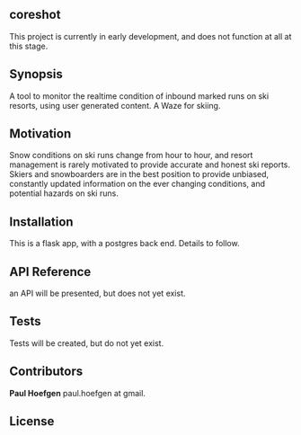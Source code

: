 ## coreshot

This project is currently in early development, and does not function at all at
this stage.

## Synopsis

A tool to monitor the realtime condition of inbound marked runs on ski resorts,
using user generated content. A Waze for skiing.

## Motivation

Snow conditions on ski runs change from hour to hour, and resort management is
rarely motivated to provide accurate and honest ski reports. Skiers and
snowboarders are in the best position to provide unbiased, constantly updated
information on the ever changing conditions, and potential hazards on ski runs.

## Installation

This is a flask app, with a postgres back end. Details to follow.

## API Reference

an API will be presented, but does not yet exist.

## Tests

Tests will be created, but do not yet exist.

## Contributors

**Paul Hoefgen** paul.hoefgen at gmail.

## License
